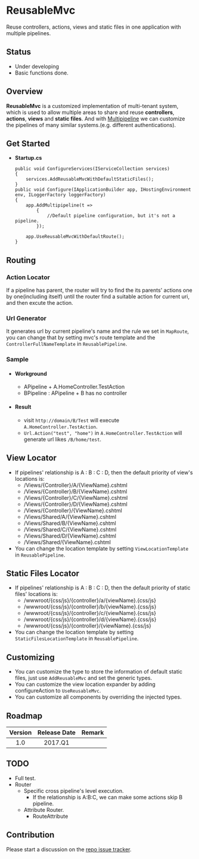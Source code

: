 # ReusableMvc

Reuse controllers, actions, views and static files in one application with multiple pipelines.

## Status

+ Under developing
+ Basic functions done.

## Overview
  
**ReusableMvc** is a customized implementation of multi-tenant system, which is used to allow multiple areas to share and reuse **controllers**, **actions**, **views** and **static files**. And with <a href="https://github.com/LazyMortal/Multipipeline">Multipipeline</a> we can customize the pipelines of many similar systems.(e.g. different authentications).

## Get Started
  
  + **Startup.cs**

    ```
    public void ConfigureServices(IServiceCollection services)
    {
        services.AddReusableMvcWithDefaultStaticFiles();
    }
    public void Configure(IApplicationBuilder app, IHostingEnvironment env, ILoggerFactory loggerFactory)
    {
        app.AddMultipipeline(t =>
	        {
		        //Default pipeline configuration, but it's not a pipeline.
	        });

        app.UseReusableMvcWithDefaultRoute();
    }
    ```

## Routing

### Action Locator

If a pipeline has parent, the router will try to find the its parents' actions one by one(including itself) until the router find a suitable action for current uri, and then excute the action.

### Url Generator

It generates url by current pipeline's name and the rule we set in `MapRoute`, you can change that by setting mvc's route template and the `ControllerFullNameTemplate` in `ReusablePipeline`.

### Sample

+ #### Workground
  
  + APipeline + A.HomeController.TestAction
  + BPipeline : APipeline + B has no controller

+ #### Result  
    
  + visit `http://domain/B/Test` will execute `A.HomeController.TestAction`.
  + `Url.Action("test", "home")` in `A.HomeController.TestAction` will generate url likes `/B/home/test`.

## View Locator
  
  + If pipelines' relationship is A : B : C : D, then the default priority of view's locations is:
    + /Views/\{Controller}/A/\{ViewName}.cshtml
    + /Views/\{Controller}/B/\{ViewName}.cshtml
    + /Views/\{Controller}/C/\{ViewName}.cshtml
    + /Views/\{Controller}/D/\{ViewName}.cshtml
    + /Views/\{Controller}/\{ViewName}.cshtml
    + /Views/Shared/A/\{ViewName}.cshtml
    + /Views/Shared/B/\{ViewName}.cshtml
    + /Views/Shared/C/\{ViewName}.cshtml
    + /Views/Shared/D/\{ViewName}.cshtml
    + /Views/Shared/\{ViewName}.cshtml
  + You can change the location template by setting `ViewLocationTemplate` in `ReusablePipeline`.

## Static Files Locator

  + If pipelines' relationship is A : B : C : D, then the default priority of static files' locations is:
    + /wwwroot/{css/js}/\{controller}/a/\{viewName}.{css/js}
    + /wwwroot/{css/js}/\{controller}/b/\{viewName}.{css/js}
    + /wwwroot/{css/js}/\{controller}/c/\{viewName}.{css/js}
    + /wwwroot/{css/js}/\{controller}/d/\{viewName}.{css/js}
    + /wwwroot/{css/js}/\{controller}/\{viewName}.{css/js}
  + You can change the location template by setting `StaticFilesLocationTemplate` in `ReusablePipeline`.

## Customizing

  + You can customize the type to store the information of default static files, just use `AddReusableMvc` and set the generic types.
  + You can customize the view location expander by adding configureAction to `UseReusableMvc`.
  + You can customize all components by overriding the injected types.

## Roadmap

|Version|Release Date|Remark|
|:-----:|:-----:|:-----:|
|1.0|2017.Q1||

## TODO

  + Full test.
  + Router
    + Specific cross pipeline's level execution.
      + If the relationship is A:B:C, we can make some actions skip B pipeline.
    + Attribute Router.
      + RouteAttribute

## Contribution

Please start a discussion on the <a href="https://github.com/LazyMortal/ReusableMvc/issues">repo issue tracker</a>.
